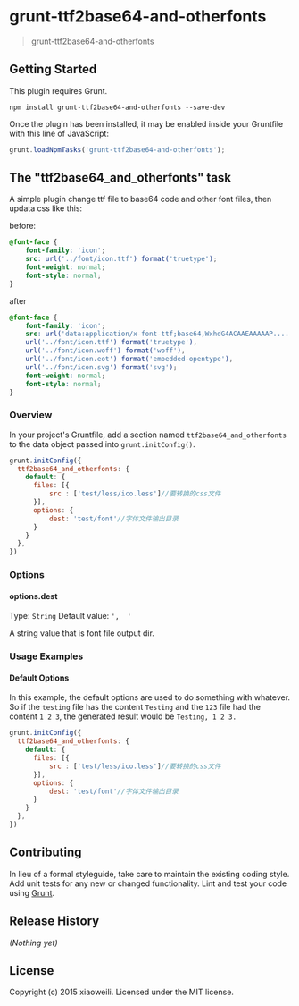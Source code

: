 # grunt-ttf2base64-and-otherfonts

> grunt-ttf2base64-and-otherfonts

## Getting Started
This plugin requires Grunt.

```shell
npm install grunt-ttf2base64-and-otherfonts --save-dev
```

Once the plugin has been installed, it may be enabled inside your Gruntfile with this line of JavaScript:

```js
grunt.loadNpmTasks('grunt-ttf2base64-and-otherfonts');
```

## The "ttf2base64_and_otherfonts" task

A simple plugin change ttf file to base64 code and other font files, then updata css like this:

before:
```css
@font-face {
    font-family: 'icon';
    src: url('../font/icon.ttf') format('truetype');
    font-weight: normal;
    font-style: normal;
}
```
after
```css
@font-face {
    font-family: 'icon';
    src: url('data:application/x-font-ttf;base64,WxhdG4ACAAEAAAAAP....') format('truetype'), 
	url('../font/icon.ttf') format('truetype'), 
	url('../font/icon.woff') format('woff'), 
	url('../font/icon.eot') format('embedded-opentype'), 
	url('../font/icon.svg') format('svg');
    font-weight: normal;
    font-style: normal;
}
```


### Overview
In your project's Gruntfile, add a section named `ttf2base64_and_otherfonts` to the data object passed into `grunt.initConfig()`.

```js
grunt.initConfig({
  ttf2base64_and_otherfonts: {
    default: {
      files: [{
          src : ['test/less/ico.less']//要转换的css文件
      }],
      options: {
          dest: 'test/font'//字体文件输出目录
      }
    }
  },
})
```

### Options

#### options.dest
Type: `String`
Default value: `',  '`

A string value that is font file output dir.

### Usage Examples

#### Default Options
In this example, the default options are used to do something with whatever. So if the `testing` file has the content `Testing` and the `123` file had the content `1 2 3`, the generated result would be `Testing, 1 2 3.`

```js
grunt.initConfig({
  ttf2base64_and_otherfonts: {
    default: {
      files: [{
          src : ['test/less/ico.less']//要转换的css文件
      }],
      options: {
          dest: 'test/font'//字体文件输出目录
      }
    }
  },
})
```

## Contributing
In lieu of a formal styleguide, take care to maintain the existing coding style. Add unit tests for any new or changed functionality. Lint and test your code using [Grunt](http://gruntjs.com/).

## Release History
_(Nothing yet)_

## License
Copyright (c) 2015 xiaoweili. Licensed under the MIT license.
